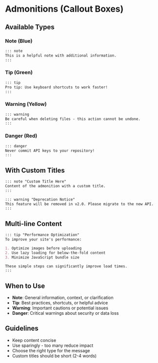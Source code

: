 # Admonitions (Callout Boxes)

## Available Types

### Note (Blue)
```markdown
::: note
This is a helpful note with additional information.
:::
```

### Tip (Green)
```markdown
::: tip
Pro tip: Use keyboard shortcuts to work faster!
:::
```

### Warning (Yellow)
```markdown
::: warning
Be careful when deleting files - this action cannot be undone.
:::
```

### Danger (Red)
```markdown
::: danger
Never commit API keys to your repository!
:::
```

## With Custom Titles

```markdown
::: note "Custom Title Here"
Content of the admonition with a custom title.
:::

::: warning "Deprecation Notice"
This feature will be removed in v2.0. Please migrate to the new API.
:::
```

## Multi-line Content

```markdown
::: tip "Performance Optimization"
To improve your site's performance:

1. Optimize images before uploading
2. Use lazy loading for below-the-fold content
3. Minimize JavaScript bundle size

These simple steps can significantly improve load times.
:::
```

## When to Use

- **Note**: General information, context, or clarification
- **Tip**: Best practices, shortcuts, or helpful advice
- **Warning**: Important cautions or potential issues
- **Danger**: Critical warnings about security or data loss

## Guidelines

- Keep content concise
- Use sparingly - too many reduce impact
- Choose the right type for the message
- Custom titles should be short (2-4 words)